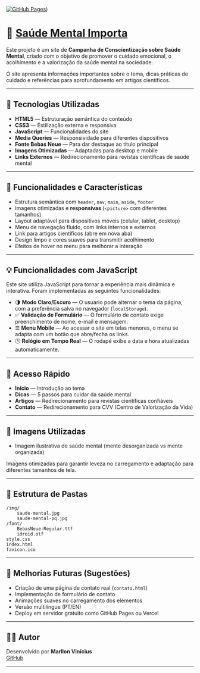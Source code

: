 [![GitHub Pages](https://img.shields.io/badge/GitHub%20Pages-Deploy-green?style=flat&logo=github)](https://projeto-03-eight.vercel.app))
 
# 🧠 [Saúde Mental Importa]([https://marllonvinicius0.github.io/Projeto-01/](https://projeto-03-eight.vercel.app))

Este projeto é um site de **Campanha de Conscientização sobre Saúde Mental**, criado com o objetivo de promover o cuidado emocional, o acolhimento e a valorização da saúde mental na sociedade.

O site apresenta informações importantes sobre o tema, dicas práticas de cuidado e referências para aprofundamento em artigos científicos.

---

## 📁 Tecnologias Utilizadas

- **HTML5** — Estruturação semântica do conteúdo
- **CSS3** — Estilização externa e responsiva
- **JavaScript** — Funcionalidades do site
- **Media Queries** — Responsividade para diferentes dispositivos
- **Fonte Bebas Neue** — Para dar destaque ao título principal
- **Imagens Otimizadas** — Adaptadas para desktop e mobile
- **Links Externos** — Redirecionamento para revistas científicas de saúde mental

---

## 🎨 Funcionalidades e Características

- Estrutura semântica com `header`, `nav`, `main`, `aside`, `footer`
- Imagens otimizadas e **responsivas** (`<picture>` com diferentes tamanhos)
- Layout adaptável para dispositivos móveis (celular, tablet, desktop)
- Menu de navegação fluido, com links internos e externos
- Link para artigos científicos (abre em nova aba)
- Design limpo e cores suaves para transmitir acolhimento
- Efeitos de hover no menu para melhorar a interação

---

## 💡 Funcionalidades com JavaScript

Este site utiliza JavaScript para tornar a experiência mais dinâmica e interativa. Foram implementadas as seguintes funcionalidades:

- 🌗 **Modo Claro/Escuro** — O usuário pode alternar o tema da página, com a preferência salva no navegador (`localStorage`).
- ✅ **Validação de Formulário** — O formulário de contato exige preenchimento de nome, e-mail e mensagem.
- ☰ **Menu Mobile** — Ao acessar o site em telas menores, o menu se adapta com um botão que abre/fecha os links.
- 🕒 **Relógio em Tempo Real** — O rodapé exibe a data e hora atualizadas automaticamente.

---

## 🔗 Acesso Rápido

- **Início** — Introdução ao tema
- **Dicas** — 5 passos para cuidar da saúde mental
- **Artigos** — Redirecionamento para revistas científicas confiáveis
- **Contato** — Redirecionamento para CVV (Centro de Valorização da Vida)

---

## 📸 Imagens Utilizadas

- Imagem ilustrativa de saúde mental (mente desorganizada vs mente organizada)

Imagens otimizadas para garantir leveza no carregamento e adaptação para diferentes tamanhos de tela.

---

## 📂 Estrutura de Pastas

```
/img/
    saude-mental.jpg
    saude-mental-pq.jpg
/font/
    BebasNeue-Regular.ttf
    idroid.otf
style.css
index.html
favicon.ico
```

---

## 🚀 Melhorias Futuras (Sugestões)

- Criação de uma página de contato real (`contato.html`)
- Implementação de formulário de contato
- Animações suaves no carregamento dos elementos
- Versão multilíngue (PT/EN)
- Deploy em servidor gratuito como GitHub Pages ou Vercel

---


## 👨‍💻 Autor

Desenvolvido por **Marllon Vinícius**  
[GitHub](https://github.com/MarllonVinicius0)

---

